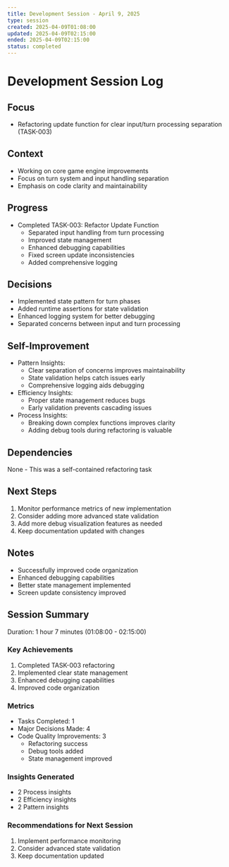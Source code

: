 ```yaml
---
title: Development Session - April 9, 2025
type: session
created: 2025-04-09T01:08:00
updated: 2025-04-09T02:15:00
ended: 2025-04-09T02:15:00
status: completed
---
```


# Development Session Log

## Focus
- Refactoring update function for clear input/turn processing separation (TASK-003)

## Context
- Working on core game engine improvements
- Focus on turn system and input handling separation
- Emphasis on code clarity and maintainability

## Progress
- Completed TASK-003: Refactor Update Function
  - Separated input handling from turn processing
  - Improved state management
  - Enhanced debugging capabilities
  - Fixed screen update inconsistencies
  - Added comprehensive logging

## Decisions
- Implemented state pattern for turn phases
- Added runtime assertions for state validation
- Enhanced logging system for better debugging
- Separated concerns between input and turn processing

## Self-Improvement
- Pattern Insights:
  - Clear separation of concerns improves maintainability
  - State validation helps catch issues early
  - Comprehensive logging aids debugging
- Efficiency Insights:
  - Proper state management reduces bugs
  - Early validation prevents cascading issues
- Process Insights:
  - Breaking down complex functions improves clarity
  - Adding debug tools during refactoring is valuable

## Dependencies
None - This was a self-contained refactoring task

## Next Steps
1. Monitor performance metrics of new implementation
2. Consider adding more advanced state validation
3. Add more debug visualization features as needed
4. Keep documentation updated with changes

## Notes
- Successfully improved code organization
- Enhanced debugging capabilities
- Better state management implemented
- Screen update consistency improved

## Session Summary
Duration: 1 hour 7 minutes (01:08:00 - 02:15:00)

### Key Achievements
1. Completed TASK-003 refactoring
2. Implemented clear state management
3. Enhanced debugging capabilities
4. Improved code organization

### Metrics
- Tasks Completed: 1
- Major Decisions Made: 4
- Code Quality Improvements: 3
  - Refactoring success
  - Debug tools added
  - State management improved

### Insights Generated
- 2 Process insights
- 2 Efficiency insights
- 2 Pattern insights

### Recommendations for Next Session
1. Implement performance monitoring
2. Consider advanced state validation
3. Keep documentation updated
